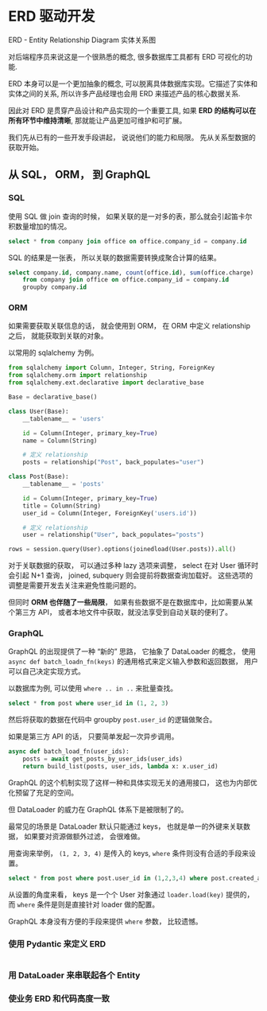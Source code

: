# ERD 驱动开发

ERD - Entity Relationship Diagram 实体关系图

对后端程序员来说这是一个很熟悉的概念, 很多数据库工具都有 ERD 可视化的功能.

ERD 本身可以是一个更加抽象的概念, 可以脱离具体数据库实现。它描述了实体和实体之间的关系, 所以许多产品经理也会用 ERD 来描述产品的核心数据关系.

因此对 ERD 是贯穿产品设计和产品实现的一个重要工具, 如果 **ERD 的结构可以在所有环节中维持清晰**, 那就能让产品更加可维护和可扩展。

我们先从已有的一些开发手段讲起， 说说他们的能力和局限。 先从关系型数据的获取开始。

## 从 SQL， ORM， 到 GraphQL

### SQL

使用 SQL 做 join 查询的时候， 如果关联的是一对多的表，那么就会引起笛卡尔积数量增加的情况。

```sql
select * from company join office on office.company_id = company.id
```

SQL 的结果是一张表， 所以关联的数据需要转换成聚合计算的结果。

```sql
select company.id, company.name, count(office.id), sum(office.charge)
    from company join office on office.company_id = company.id
    groupby company.id
```

### ORM

如果需要获取关联信息的话， 就会使用到 ORM， 在 ORM 中定义 relationship 之后， 就能获取到关联的对象。

以常用的 sqlalchemy 为例。

```python
from sqlalchemy import Column, Integer, String, ForeignKey
from sqlalchemy.orm import relationship
from sqlalchemy.ext.declarative import declarative_base

Base = declarative_base()

class User(Base):
    __tablename__ = 'users'

    id = Column(Integer, primary_key=True)
    name = Column(String)

    # 定义 relationship
    posts = relationship("Post", back_populates="user")

class Post(Base):
    __tablename__ = 'posts'

    id = Column(Integer, primary_key=True)
    title = Column(String)
    user_id = Column(Integer, ForeignKey('users.id'))

    # 定义 relationship
    user = relationship("User", back_populates="posts")

rows = session.query(User).options(joinedload(User.posts)).all()
```

对于关联数据的获取， 可以通过多种 lazy 选项来调整， select 在对 User 循环时会引起 N+1 查询， joined, subquery 则会提前将数据查询加载好。 这些选项的调整是需要开发去关注来避免性能问题的。

但同时 **ORM 也伴随了一些局限**， 如果有些数据不是在数据库中，比如需要从某个第三方 API， 或者本地文件中获取，就没法享受到自动关联的便利了。

### GraphQL

GraphQL 的出现提供了一种 “新的” 思路， 它抽象了 DataLoader 的概念， 使用 `async def batch_loadn_fn(keys)` 的通用格式来定义输入参数和返回数据， 用户可以自己决定实现方式。

以数据库为例, 可以使用 `where .. in ..` 来批量查找。

```sql
select * from post where user_id in (1, 2, 3)
```

然后将获取的数据在代码中 groupby `post.user_id` 的逻辑做聚合。

如果是第三方 API 的话， 只要简单发起一次异步调用。

```python
async def batch_load_fn(user_ids):
    posts = await get_posts_by_user_ids(user_ids)
    return build_list(posts, user_ids, lambda x: x.user_id)
```

GraphQL 的这个机制实现了这样一种和具体实现无关的通用接口， 这也为内部优化预留了充足的空间。

但 DataLoader 的威力在 GraphQL 体系下是被限制了的。

最常见的场景是 DataLoader 默认只能通过 keys， 也就是单一的外键来关联数据， 如果要对资源做额外过滤， 会很难做。

用查询来举例， `(1, 2, 3, 4)` 是传入的 keys, `where` 条件则没有合适的手段来设置。

```sql
select * from post where post.user_id in (1,2,3,4) where post.created_at > '2021-12-12'
```

从设置的角度来看， keys 是一个个 User 对象通过 `loader.load(key)` 提供的， 而 `where` 条件是则是直接针对 loader 做的配置。

GraphQL 本身没有方便的手段来提供 `where` 参数， 比较遗憾。

### 使用 Pydantic 来定义 ERD

```python

```

### 用 DataLoader 来串联起各个 Entity

### 使业务 ERD 和代码高度一致
